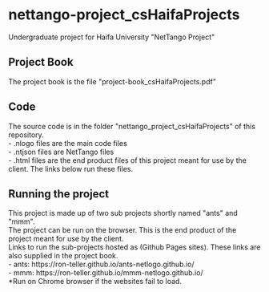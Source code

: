# nettango-project_csHaifaProjects
Undergraduate project for Haifa University "NetTango Project" </br>

<h2>Project Book</h2>
The project book is the file "project-book_csHaifaProjects.pdf" </br>

<h2>Code</h2>
The source code is in the folder "nettango_project_csHaifaProjects" of this repository. </br>
  - .nlogo files are the main code files  </br>
  - .ntjson files are NetTango files </br>
  - .html files are the end product files of this project meant for use by the client. The links below run these files. </br>

<h2>Running the project</h2>
This project is made up of two sub projects shortly named "ants" and "mmm". </br>
The project can be run on the browser. This is the end product of the project meant for use by the client. </br>
Links to run the sub-projects hosted as (Github Pages sites). These links are also supplied in the project book. </br>
- ants: https://ron-teller.github.io/ants-netlogo.github.io/  </br>
- mmm: https://ron-teller.github.io/mmm-netlogo.github.io/  </br>
*Run on Chrome browser if the websites fail to load.

